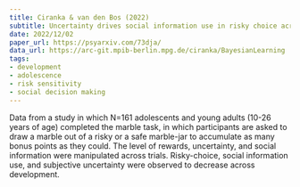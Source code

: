 ```yaml
---
title: Ciranka & van den Bos (2022)
subtitle: Uncertainty drives social information use in risky choice across adolescence
date: 2022/12/02
paper_url: https://psyarxiv.com/73dja/
data_url: https://arc-git.mpib-berlin.mpg.de/ciranka/BayesianLearning
tags:
- development
- adolescence
- risk sensitivity
- social decision making
---
```


Data from a study in which N=161 adolescents and young adults (10-26 years of age) completed the marble task, in which participants are asked to draw a marble out of a risky or a safe marble-jar to accumulate as many bonus points as they could. The level of rewards, uncertainty, and social information were manipulated across trials. Risky-choice, social information use, and subjective uncertainty were observed to decrease across development.
